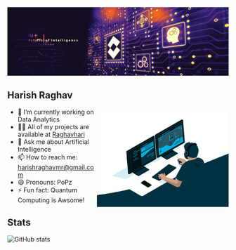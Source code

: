 <img src="ai-deeplearning-banner.jpg">

## Harish Raghav



<img align="right" alt="Coding" width="300" src="ML-GIF.gif">

- 🔭 I’m currently working on Data Analytics
- 👨‍💻 All of my projects are available at [Raghavhari](https://github.com/Raghavhari?tab=repositories)
- 💬 Ask me about Artificial Intelligence
- 📫 How to reach me: harishraghavmr@gmail.com 
- 😄 Pronouns: PoPz 
- ⚡ Fun fact: Quantum Computing is Awsome! 





## Stats

![GitHub stats](https://github-readme-stats.vercel.app/api?username=Raghavhari&show_icons=true)  
